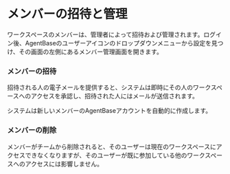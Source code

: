 # メンバーの招待と管理

ワークスペースのメンバーは、管理者によって招待および管理されます。ログイン後、AgentBaseのユーザーアイコンのドロップダウンメニューから設定を見つけ、その画面の左側にあるメンバー管理画面を開きます。

### メンバーの招待

招待される人の電子メールを提供すると、システムは即時にその人のワークスペースへのアクセスを承認し、招待された人にはメールが送信されます。

システムは新しいメンバーのAgentBaseアカウントを自動的に作成します。

### メンバーの削除

メンバーがチームから削除されると、そのユーザーは現在のワークスペースにアクセスできなくなりますが、そのユーザーが既に参加している他のワークスペースへのアクセスには影響しません。